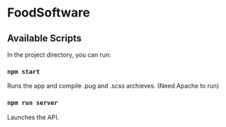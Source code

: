# FoodSoftware

## Available Scripts

In the project directory, you can run:

### `npm start`

Runs the app and compile .pug and .scss archieves.
(Need Apache to run)

### `npm run server`

Launches the API.
